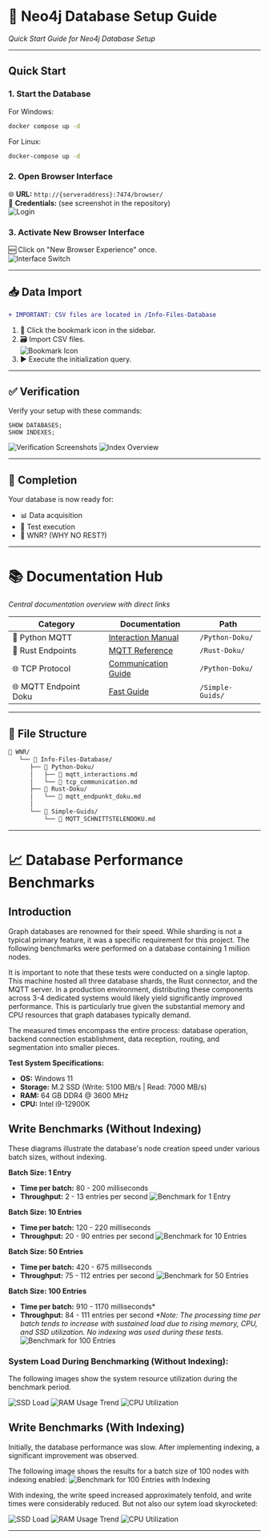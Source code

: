 # 🚀 Neo4j Database Setup Guide

*Quick Start Guide for Neo4j Database Setup*

---

## Quick Start

### 1. Start the Database
For Windows:
```bash
docker compose up -d
```

For Linux:
```bash
docker-compose up -d
```

### 2. Open Browser Interface
🌐 **URL:** `http://{serveraddress}:7474/browser/`  
🔑 **Credentials:** (see screenshot in the repository)  
![Login](./Images/image.png)

### 3. Activate New Browser Interface
🆕 Click on "New Browser Experience" once.  
![Interface Switch](./Images/image-1.png)

---

## 📥 Data Import
```diff
+ IMPORTANT: CSV files are located in /Info-Files-Database
```

1. 📌 Click the bookmark icon in the sidebar.
2. 🗃️ Import CSV files.  
   ![Bookmark Icon](./Images/image-2.png)
3. ▶️ Execute the initialization query.

---

## ✅ Verification
Verify your setup with these commands:
```cypher
SHOW DATABASES;
SHOW INDEXES;
```
![Verification Screenshots](./Images/image-3.png) ![Index Overview](./Images/image-4.png)

---

## 🎉 Completion
Your database is now ready for:
- 📊 Data acquisition
- 🧪 Test execution
- 🤔 WNR? (WHY NO REST?)

---

# 📚 Documentation Hub

*Central documentation overview with direct links*

| Category          | Documentation                          | Path                                  |
|-------------------|----------------------------------------|---------------------------------------|
| 🐍 Python MQTT   | [Interaction Manual](./Python-Doku/mqtt_interactions.md) | `/Python-Doku/` |
| 🦀 Rust Endpoints| [MQTT Reference](./Rust-Doku/mqtt_endpunkt_doku.md) | `/Rust-Doku/` |
| 🌐 TCP Protocol  | [Communication Guide](./Python-Doku/tcp_communication.md) | `/Python-Doku/` |
| 🌐 MQTT Endpoint Doku  | [Fast Guide](./Simple-Guids/MQTT_SCHNITTSTELENDOKU.md) | `/Simple-Guids/` |

---

## 📂 File Structure
```bash
📁 WNR/
   └── 📁 Info-Files-Database/
      ├── 📁 Python-Doku/
      │   ├── 📄 mqtt_interactions.md
      │   └── 📄 tcp_communication.md
      ├── 📁 Rust-Doku/
      │   └── 📄 mqtt_endpunkt_doku.md
      │
      └── 📁 Simple-Guids/
          └── 📄 MQTT_SCHNITTSTELENDOKU.md
```

---

# 📈 Database Performance Benchmarks

## Introduction
Graph databases are renowned for their speed. While sharding is not a typical primary feature, it was a specific requirement for this project. The following benchmarks were performed on a database containing 1 million nodes.

It is important to note that these tests were conducted on a single laptop. This machine hosted all three database shards, the Rust connector, and the MQTT server. In a production environment, distributing these components across 3-4 dedicated systems would likely yield significantly improved performance. This is particularly true given the substantial memory and CPU resources that graph databases typically demand.

The measured times encompass the entire process: database operation, backend connection establishment, data reception, routing, and segmentation into smaller pieces.

**Test System Specifications:**
*   **OS:** Windows 11
*   **Storage:** M.2 SSD (Write: 5100 MB/s | Read: 7000 MB/s)
*   **RAM:** 64 GB DDR4 @ 3600 MHz
*   **CPU:** Intel i9-12900K

## Write Benchmarks (Without Indexing)
These diagrams illustrate the database's node creation speed under various batch sizes, without indexing.

**Batch Size: 1 Entry**
*   **Time per batch:** 80 - 200 milliseconds
*   **Throughput:** 2 - 13 entries per second
![Benchmark for 1 Entry](./Images/Benchmark_1.png)

**Batch Size: 10 Entries**
*   **Time per batch:** 120 - 220 milliseconds
*   **Throughput:** 20 - 90 entries per second
![Benchmark for 10 Entries](./Images/Benchmark_Graph_Safe_10.png)

**Batch Size: 50 Entries**
*   **Time per batch:** 420 - 675 milliseconds
*   **Throughput:** 75 - 112 entries per second
![Benchmark for 50 Entries](./Images/Benchmark_50.png)

**Batch Size: 100 Entries**
*   **Time per batch:** 910 - 1170 milliseconds*
*   **Throughput:** 84 - 111 entries per second
*\*Note: The processing time per batch tends to increase with sustained load due to rising memory, CPU, and SSD utilization. No indexing was used during these tests.*
![Benchmark for 100 Entries](./Images/Benchmark_100.png)

### System Load During Benchmarking (Without Indexing):
The following images show the system resource utilization during the benchmark period.

![SSD Load](./Images/ssd_belastung.png)
![RAM Usage Trend](./Images/ram_entwicklung.png)
![CPU Utilization](./Images/cpu_auslastung.png)


## Write Benchmarks (With Indexing)
Initially, the database performance was slow. After implementing indexing, a significant improvement was observed.

The following image shows the results for a batch size of 100 nodes with indexing enabled:
![Benchmark for 100 Entries with Indexing](./Images/100_nodes_index.png)

With indexing, the write speed increased approximately tenfold, and write times were considerably reduced. But not also our sytem load skyrocketed:

![SSD Load](./Images/ssd_index.png)
![RAM Usage Trend](./Images/ram_index.png)
![CPU Utilization](./Images/cpu_index.png)

---

